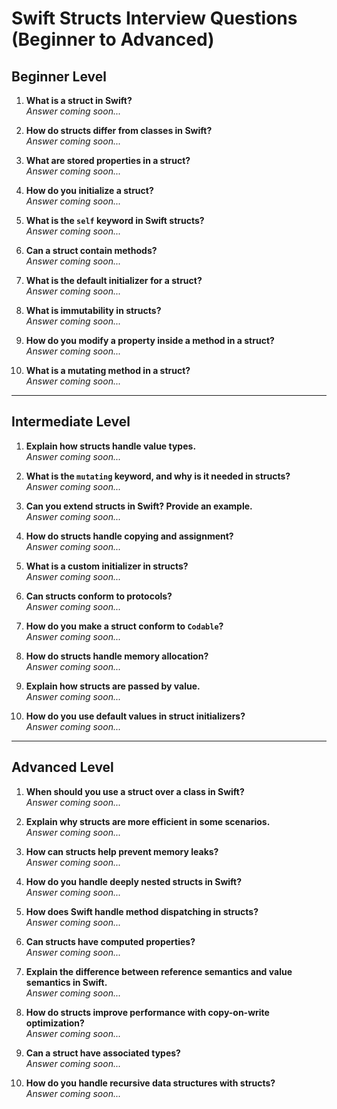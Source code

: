 # Swift Structs Interview Questions (Beginner to Advanced)

## Beginner Level

1. **What is a struct in Swift?**  
   *Answer coming soon...*

2. **How do structs differ from classes in Swift?**  
   *Answer coming soon...*

3. **What are stored properties in a struct?**  
   *Answer coming soon...*

4. **How do you initialize a struct?**  
   *Answer coming soon...*

5. **What is the `self` keyword in Swift structs?**  
   *Answer coming soon...*

6. **Can a struct contain methods?**  
   *Answer coming soon...*

7. **What is the default initializer for a struct?**  
   *Answer coming soon...*

8. **What is immutability in structs?**  
   *Answer coming soon...*

9. **How do you modify a property inside a method in a struct?**  
   *Answer coming soon...*

10. **What is a mutating method in a struct?**  
    *Answer coming soon...*

---

## Intermediate Level

1. **Explain how structs handle value types.**  
    *Answer coming soon...*

2. **What is the `mutating` keyword, and why is it needed in structs?**  
    *Answer coming soon...*

3. **Can you extend structs in Swift? Provide an example.**  
    *Answer coming soon...*

4. **How do structs handle copying and assignment?**  
    *Answer coming soon...*

5. **What is a custom initializer in structs?**  
    *Answer coming soon...*

6. **Can structs conform to protocols?**  
    *Answer coming soon...*

7. **How do you make a struct conform to `Codable`?**  
    *Answer coming soon...*

8. **How do structs handle memory allocation?**  
    *Answer coming soon...*

9. **Explain how structs are passed by value.**  
    *Answer coming soon...*

10. **How do you use default values in struct initializers?**  
    *Answer coming soon...*

---

## Advanced Level

1. **When should you use a struct over a class in Swift?**  
    *Answer coming soon...*

2. **Explain why structs are more efficient in some scenarios.**  
    *Answer coming soon...*

3. **How can structs help prevent memory leaks?**  
    *Answer coming soon...*

4. **How do you handle deeply nested structs in Swift?**  
    *Answer coming soon...*

5. **How does Swift handle method dispatching in structs?**  
    *Answer coming soon...*

6. **Can structs have computed properties?**  
    *Answer coming soon...*

7. **Explain the difference between reference semantics and value semantics in Swift.**  
    *Answer coming soon...*

8. **How do structs improve performance with copy-on-write optimization?**  
    *Answer coming soon...*

9. **Can a struct have associated types?**  
    *Answer coming soon...*

10. **How do you handle recursive data structures with structs?**  
    *Answer coming soon...*

